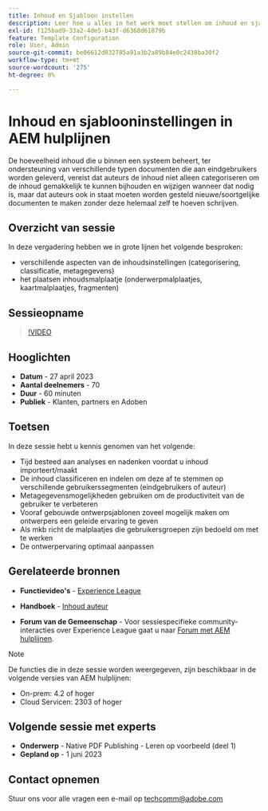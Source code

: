 ```yaml
---
title: Inhoud en Sjabloon instellen
description: Leer hoe u alles in het werk moet stellen om inhoud en sjablonen in AEM hulplijnen in te stellen.
exl-id: f125bad9-33a2-4de5-b43f-d6368d61879b
feature: Template Configuration
role: User, Admin
source-git-commit: be06612d832785a91a3b2a89b84e0c2438ba30f2
workflow-type: tm+mt
source-wordcount: '275'
ht-degree: 0%

---
```


# Inhoud en sjablooninstellingen in AEM hulplijnen

De hoeveelheid inhoud die u binnen een systeem beheert, ter ondersteuning van verschillende typen documenten die aan eindgebruikers worden geleverd, vereist dat auteurs de inhoud niet alleen categoriseren om de inhoud gemakkelijk te kunnen bijhouden en wijzigen wanneer dat nodig is, maar dat auteurs ook in staat moeten worden gesteld nieuwe/soortgelijke documenten te maken zonder deze helemaal zelf te hoeven schrijven.


## Overzicht van sessie

In deze vergadering hebben we in grote lijnen het volgende besproken:
- verschillende aspecten van de inhoudsinstellingen (categorisering, classificatie, metagegevens)
- het plaatsen inhoudsmalplaatje (onderwerpmalplaatjes, kaartmalplaatjes, fragmenten)



## Sessieopname

>[!VIDEO](https://video.tv.adobe.com/v/3419004/guides-templates-author-templates?quality=12&learn=on)


## Hooglichten

- **Datum** - 27 april 2023
- **Aantal deelnemers** - 70
- **Duur** - 60 minuten
- **Publiek** - Klanten, partners en Adoben


## Toetsen

In deze sessie hebt u kennis genomen van het volgende:
- Tijd besteed aan analyses en nadenken voordat u inhoud importeert/maakt
- De inhoud classificeren en indelen om deze af te stemmen op verschillende gebruikerssegmenten (eindgebruikers of auteur)
- Metagegevensmogelijkheden gebruiken om de productiviteit van de gebruiker te verbeteren
- Vooraf gebouwde ontwerpsjablonen zoveel mogelijk maken om ontwerpers een geleide ervaring te geven
- Als mkb richt de malplaatjes die gebruikersgroepen zijn bedoeld om met te werken
- De ontwerpervaring optimaal aanpassen



## Gerelateerde bronnen

- **Functievideo&#39;s** -  [Experience League](https://experienceleague.adobe.com/docs/experience-manager-guides-learn/videos/advanced-user-guide/folder-profiles.html)

- **Handboek** - [Inhoud auteur](https://help.adobe.com/en_US/xml-documentation-for-adobe-experience-manager/index.html#t=DXML-master-map%2Freports-intro.html)

- **Forum van de Gemeenschap** - Voor sessiespecifieke community-interacties over Experience League gaat u naar  [Forum met AEM hulplijnen](https://experienceleaguecommunities.adobe.com/t5/experience-manager-guides/bd-p/xml-documentation-discussions).

>[!NOTE]
>
> De functies die in deze sessie worden weergegeven, zijn beschikbaar in de volgende versies van AEM hulplijnen:
> - On-prem: 4.2 of hoger
> - Cloud Servicen: 2303 of hoger


## Volgende sessie met experts

- **Onderwerp** - Native PDF Publishing - Leren op voorbeeld (deel 1)
- **Gepland op** - 1 juni 2023


## Contact opnemen

Stuur ons voor alle vragen een e-mail op <techcomm@adobe.com>
